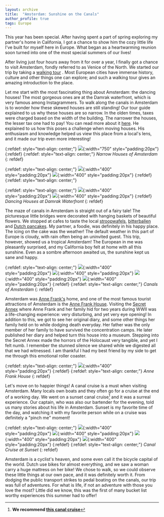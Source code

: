 ```yaml
---
layout: archive
title:  "Amsterdam: Sunshine on the Canals"
author_profile: true
tags: Europe
---
```


This year has been special. After having spent a part of spring exploring my partner's home in California, I got a chance to show him the cozy little life I've built for myself here in Europe. What began as a heartwarming reunion soon turned into one of the most special summers of our lives!

After living just four hours away from it for over a year, I finally got a chance to visit Amsterdam, fondly referred to as Venice of the North. We started our trip by taking a [walking tour](https://www.neweuropetours.eu/sandemans-tours/amsterdam/free-tour-of-amsterdam/) . Most European cities have immense history, culture and other things one can explore; and such a walking tour gives an amazing introduction to the place.

Let me start with the most fascinating thing about Amsterdam: the dancing houses! The most gorgeous ones are at the Damrak waterfront, which is very famous among Instagrammers. To walk along the canals in Amsterdam is to wonder how these skewed houses are still standing! Our tour guide explained to us why these houses are so narrow. In the olden times, taxes were charged based on the width of the building. The narrower the houses, the lesser tax one had to pay! You can read more about it [here](https://dutchreview.com/traveling/cities/amsterdam/amsterdam-canal-houses/). He explained to us how this poses a challenge when moving houses. His enthusiasm and knowledge helped us view this place from a local's lens, and it made our trip even more interesting! 


{:refdef: style="text-align: center;"}
![](/images/Amsterdam12.jpg){:width="750" style="padding:20px"} 
{:refdef}
{:refdef: style="text-align: center;"}
*Narrow Houses of Amsterdam*
{: refdef}

{:refdef: style="text-align: center;"}
![](/images/Amsterdam3.jpg){:width="400" style="padding:20px"}
![](/images/Amsterdam2.jpg){:width="400" style="padding:20px"}
{:refdef}
{:refdef: style="text-align: center;"}

{:refdef: style="text-align: center;"}
![](/images/Amsterdam1.jpg){:width="400" style="padding:20px"}
![](/images/Amsterdam4.jpg){:width="400" style="padding:20px"}
{:refdef}
*Dancing Houses at Damrak Waterfront*
{: refdef}
 

The maze of canals in Amsterdam is straight out of a fairy tale! The picturesque little bridges were decorated with hanging baskets of beautiful flowers. We stopped at cafes to taste the local [stroopwafels](https://en.wikipedia.org/wiki/Stroopwafel), [bitterballen](https://en.wikipedia.org/wiki/Bitterballen) and [Dutch pancakes](https://pancakes.amsterdam/about/pancakes/dutch-pancakes). My partner, a foodie, was definitely in his happy place. The icing on the cake was the weather! The default weather in this part of Europe is cloudy, with rain often being an uninvited guest. This trip, however, showed us a tropical Amsterdam! The European in me was pleasantly surprised, and my California boy felt at home with all this sunshine. Even as a sombre afternoon awaited us, the sunshine kept us sane and happy.

{:refdef: style="text-align: center;"}
![](/images/Amsterdam5.jpg){:width="400" style="padding:20px"}
![](/images/Amsterdam6.jpg){:width="400" style="padding:20px"}
![](/images/Amsterdam11.jpg){:width="400" style="padding:20px"}
![](/images/Amsterdam14.jpg){:width="400" style="padding:20px"}
{:refdef}
{:refdef: style="text-align: center;"}
*Canals of Amsterdam*
{: refdef}

Amsterdam was [Anne Frank's](https://en.wikipedia.org/wiki/Anne_Frank) home, and one of the most famous tourist attractions of Amsterdam is the [Anne Frank House](https://www.annefrank.org/en/). Visiting the [Secret Annex](https://www.annefrank.org/en/anne-frank/secret-annex/) where Anne Frank and her family hid for two years during WWII was a life-changing experience: very disturbing, and yet very eye opening! In addition to this, we got to see her original diary, and some other things her family held on to while dodging death everyday. Her father was the only member of her family to have survived the concentration camps. He later published her diary and helped turn this house into a museum. Stepping into the Secret Annex made the horrors of the Holocaust very tangible, and yet I felt numb. I remember the stunned silence we shared while we digested all that we had witnessed. I am thankful I had my best friend by my side to get me through this emotional roller coaster.

{:refdef: style="text-align: center;"}
![](/images/Amsterdam13.jpg){:width="400" style="padding:20px"} 
{:refdef}
{:refdef: style="text-align: center;"}
*Anne Frank House*
{: refdef}

Let's move on to happier things! A canal cruise is a must when visiting Amsterdam. Many locals own boats and they often go for a cruise at the end of a working day. We went on a sunset canal cruise[^1] and it was a surreal experience. Our captain, who was also our bartender for the evening, told us many stories about his life in Amsterdam. Sunset is my favorite time of the day, and watching it with my favorite person while on a cruise was definitely a "pinch me" moment! 

{:refdef: style="text-align: center;"}
![](/images/Amsterdam7.jpg){:width="400" style="padding:20px"}
![](/images/Amsterdam8.jpg){:width="400" style="padding:20px"}
![](/images/Amsterdam9.jpg){:width="400" style="padding:20px"}
![](/images/Amsterdam10.jpg){:width="400" style="padding:20px"}
{:refdef}
{:refdef: style="text-align: center;"}
*Canal Cruise at Sunset*
{: refdef}

Amsterdam is a cyclist's heaven, and some even call it the bicycle capital of the world. Dutch use bikes for almost everything, and we saw a woman carry a huge mattress on her bike! We chose to walk, so we could observe these little things at our own pace, and it was definitely worth it. From dodging the public transport strikes to pedal boating on the canals, our trip was full of adventures. For what is life, if not an adventure with those you love the most? Little did we know, this was the first of many bucket list worthy experiences this summer had to offer!

[^1]: **We recommend [this canal cruise](https://fareharbor.com/embeds/book/rederijdewester/items/192507/calendar/2022/09/?flow=292217&full-items=yes&back=https://www-rederijdewester-nl.filesusr.com/html/836226_8adca5bd12ab0f4833a5c1e0176058b6.html)**